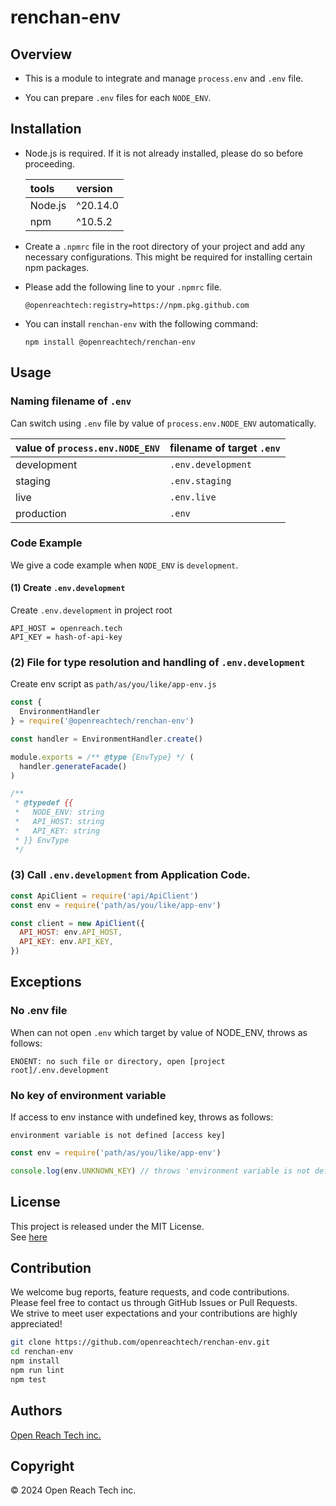 # renchan-env

## Overview

* This is a module to integrate and manage `process.env` and `.env` file.

* You can prepare `.env` files for each `NODE_ENV`.

## Installation

* Node.js is required. If it is not already installed, please do so before proceeding.

  | tools | version |
  | :-- | :-- |
  | Node.js | ^20.14.0 |
  | npm | ^10.5.2 |

* Create a `.npmrc` file in the root directory of your project and add any necessary configurations. This might be required for installing certain npm packages.

* Please add the following line to your `.npmrc` file.

  ```
  @openreachtech:registry=https://npm.pkg.github.com
  ```

* You can install `renchan-env` with the following command:

  ```
  npm install @openreachtech/renchan-env
  ```

## Usage

### Naming filename of `.env`

Can switch using `.env` file by value of `process.env.NODE_ENV` automatically.

| value of `process.env.NODE_ENV` | filename of target `.env` |
| :-- | :-- |
| development | `.env.development` |
| staging | `.env.staging` |
| live | `.env.live` |
| production | `.env` |

### Code Example

We give a code example when `NODE_ENV` is `development`.

#### (1) Create `.env.development`

Create `.env.development` in project root

```
API_HOST = openreach.tech
API_KEY = hash-of-api-key
```

### (2) File for type resolution and handling of `.env.development`

Create env script as `path/as/you/like/app-env.js`

```js
const {
  EnvironmentHandler
} = require('@openreachtech/renchan-env')

const handler = EnvironmentHandler.create()

module.exports = /** @type {EnvType} */ (
  handler.generateFacade()
)

/**
 * @typedef {{
 *   NODE_ENV: string
 *   API_HOST: string
 *   API_KEY: string
 * }} EnvType
 */
```

### (3) Call `.env.development` from Application Code.

```js
const ApiClient = require('api/ApiClient')
const env = require('path/as/you/like/app-env')

const client = new ApiClient({
  API_HOST: env.API_HOST,
  API_KEY: env.API_KEY,
})
```

## Exceptions

### No .env file

When can not open `.env` which target by value of NODE_ENV, throws as follows:

```
ENOENT: no such file or directory, open [project root]/.env.development
```

### No key of environment variable

If access to env instance with undefined key, throws as follows:

```
environment variable is not defined [access key]
```

```js
const env = require('path/as/you/like/app-env')

console.log(env.UNKNOWN_KEY) // throws 'environment variable is not defined [UNKNOWN_KEY]'
```

## License

This project is released under the MIT License.<br>
See [here](./LICENSE)

## Contribution

We welcome bug reports, feature requests, and code contributions.<br>
Please feel free to contact us through GitHub Issues or Pull Requests.<br>
We strive to meet user expectations and your contributions are highly appreciated!

```sh
git clone https://github.com/openreachtech/renchan-env.git
cd renchan-env
npm install
npm run lint
npm test
```

## Authors

[Open Reach Tech inc.](https://openreach.tech)

## Copyright

© 2024 Open Reach Tech inc.

